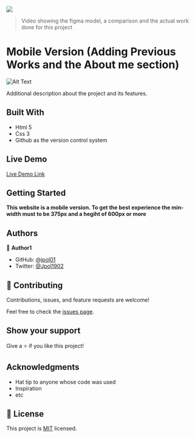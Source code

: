 ![](https://img.shields.io/badge/Microverse-blueviolet)

>Video showing the figma model, a comparison and the actual work done for this project

#  Mobile Version (Adding Previous Works and the About me section)


![Alt Text](https://media.giphy.com/media/jxiEKqz3coq63bUoDk/giphy.gif)


Additional description about the project and its features.

## Built With

- Html 5
- Css 3
- Github as the version control system

## Live Demo

[Live Demo Link]( https://jpol01.github.io/Portfolio/)


## Getting Started

**This website is a mobile version. To get the best experience the min-width must to be 375px and a hegiht of 600px or more**


## Authors

👤 **Author1**

- GitHub: [@jpol01](https://github.com/jpol01)
- Twitter: [@Jpol1902](https://twitter.com/Jpol1902)




## 🤝 Contributing

Contributions, issues, and feature requests are welcome!

Feel free to check the [issues page](../../issues/).

## Show your support

Give a ⭐️ if you like this project!

## Acknowledgments

- Hat tip to anyone whose code was used
- Inspiration
- etc

## 📝 License

This project is [MIT](./MIT.md) licensed.
